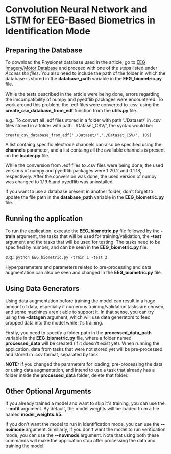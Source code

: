 # Convolution Neural Network and LSTM for EEG-Based Biometrics in Identification Mode

## Preparing the Database

To download the Physionet database used in the article, go to [EEG Imagery/Motor Database](https://physionet.org/content/eegmmidb/1.0.0/) and proceed with one of the steps listed under *Access the files*. You also need to include the path of the folder in which the database is stored in the **database_path** variable in the **EEG_biometric.py** file.

While the tests described in the article were being done, errors regarding the imcompatibility of numpy and pyedflib packages were encountered. To work around this problem, the .edf files were converted to .csv, using the **create_csv_database_from_edf** function from the **utils.py** file.

e.g.: To convert all .edf files stored in a folder with path './Dataset/' in .csv files stored in a folder with path './Dataset_CSV/', the syntax would be:

`create_csv_database_from_edf('./Dataset/','./Dataset_CSV/', 109)`

A list containg specific electrode channels can also be specified using the **channels** parameter, and a list containg all the avaliable channels is present on the **loader.py** file.

While the conversion from .edf files to .csv files were being done, the used versions of numpy and pyedflib packages were 1.20.2 and 0.1.18, respectively. After the conversion was done, the used version of numpy was changed to 1.19.5 and pyedflib was uninstalled.

If you want to use a database present in another folder, don't forget to update the file path in the **database_path** variable in the **EEG_biometric.py** file.

## Running the application

To run the application, execute the **EEG_biometric.py** file followed by the **-train** argument, the tasks that will be used for training/validation, the **-test** argument and the tasks that will be used for testing. The tasks need to be specified by number, and can be seen in the **EEG_biometric.py** file.

e.g.: `python EEG_biometric.py -train 1 -test 2`

Hyperparameters and parameters related to pre-processing and data augmentation can also be seen and changed in the **EEG_biometric.py** file. 

## Using Data Generators

Using data augmentation before training the model can result in a huge amount of data, especially if numerous training/validation tasks are chosen, and some machines aren't able to support it. In that sense, you can try using the **-datagen** argument, which will use data generators to feed cropped data into the model while it's training.

Firstly, you need to specify a folder path in the **processed_data_path** variable in the **EEG_biometric.py** file, where a folder named **processed_data** will be created (if it doesn't exist yet). When running the application, data from tasks that were not stored yet will be pre-processed and stored in .csv format, separated by task.

**NOTE:** If you changed the parameters for loading, pre-processing the data or using data augmentation, and intend to use a task that already has a folder inside the **processed_data** folder, delete that folder.

## Other Optional Arguments
If you already trained a model and want to skip it's training, you can use the **--nofit** argument. By default, the model weights will be loaded from a file named **model_weights.h5**.

If you don't want the model to run in identification mode, you can use the **--noimode** argument. Similiarly, if you don't want the model to run verification mode, you can use the **--novmode** argument. Note that using both these commands will make the application stop after processing the data and training the model.
